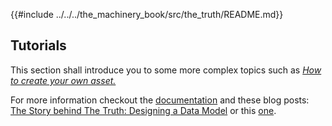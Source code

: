 {{#include ../../../the_machinery_book/src/the_truth/README.md}}



## Tutorials

This section shall introduce you to some more complex topics such as [*How to create your own asset.*]({{base_url}}/the_truth/custom_asset/index.html)

For more information checkout the [documentation]({{docs}}foundation/the_truth.h.html) and these blog posts: [The Story behind The Truth: Designing a Data Model](https://ourmachinery.com/post/the-story-behind-the-truth-designing-a-data-model/)  or this [one](https://ourmachinery.com/post/multi-threading-the-truth/).
